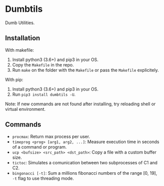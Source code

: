 # Dumbtils

Dumb Utilities.

## Installation

With makefile:

1. Install python3 (3.6+) and pip3 in your OS.
2. Copy the `Makefile` in the repo.
3. Run `make` on the folder with the `Makefile` or pass the `Makefile` explicitely.

With pip:

1. Install python3 (3.6+) and pip3 in your OS.
2. Run `pip3 install dumbtils -U`.

Note: If new commands are not found after installing, try reloading shell or virtual environment.

## Commands

* `procmax`: Return max process per user.
* `timeprog <prog> [arg1, arg2, ...]`: Measure execution time in seconds of a command or program.
* `ucp <bufsize> <src_path> <dst_path>`: Copy a file with a custom buffer size.
* `tictoc`: Simulates a comunication between two subprocesses of C1 and C2.
* `bingonacci [-t]`: Sum a millions fibonacci numbers of the range [0, 19], `-t` flag to use threading mode.
